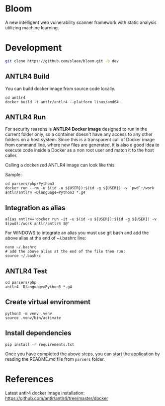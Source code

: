 # Bloom 
A new intelligent web vulnerability scanner framework with static analysis utilizing machine learning.

# Development

```bash
git clone https://github.com/slaee/bloom.git -b dev
```

## ANTLR4 Build

You can build docker image from source code locally. 
```shell
cd antlr4
docker build -t antlr/antlr4 --platform linux/amd64 .
```
    


## ANTLR4 Run

For security reasons is **ANTLR4 Docker image** designed to run in the current folder only, so a container doesn't have any access to any other folders on a host system. Since this is a transparent call of Docker image from command line, where new files are generated, it is also a good idea to execute code inside a Docker as a non root user and match it to the host caller.

Calling a dockerized ANTLR4 image can look like this:

Sample:
```shell
cd parsers/php/Python3
docker run --rm -u $(id -u ${USER}):$(id -g ${USER}) -v `pwd`:/work antlr/antlr4 -Dlanguage=Python3 *.g4
```

## Integration as alias
```shell
alias antlr4='docker run -it -u $(id -u ${USER}):$(id -g ${USER}) -v $(pwd):/work antlr/antlr4 $@'
```

For WINDOWS to integrate an alias you must use git bash and add the above alias at the end of ~/.bashrc line:
```shell
nano ~/.bashrc
# add the above alias at the end of the file then run:
source ~/.bashrc
```

      
## ANTLR4 Test
```shell
cd parsers/php
antlr4 -Dlanguage=Python3 *.g4
```

## Create virtual environment
```shell
python3 -m venv .venv
source .venv/bin/activate
```

## Install dependencies
```shell
pip install -r requirements.txt
```

Once you have completed the above steps, you can start the application by reading the README.md file from `parsers` folder.


# References
Latest antlr4 docker image installation: https://github.com/antlr/antlr4/tree/master/docker
